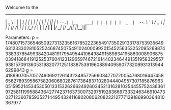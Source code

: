 Welcome to the
______ _   _   _____ _          _ _ 
|  _  \ | | | /  ___| |        | | |
| | | | |_| | \ `--.| |__   ___| | |
| | | |  _  |  `--. \ '_ \ / _ \ | |
| |/ /| | | | /\__/ / | | |  __/ | |
|___/ \_| |_/ \____/|_| |_|\___|_|_|

Parameters:
p = 174807157365465092731323561678522236549173502913317875393564963123330281052524687450754910240009920154525635325209526987433833785499384204819179549544106498491589834195860008906875039418684191252537604123129659746721614402346449135195832955793815709136053198207712511838753919608894095907732099313139446299843
g = 41899070570517490692126143234857256603477072005476801644745865627893958675820606802876173648371028044404957307185876963051595214534530501331532626624926034521316281025445575243636197258111995884364277423716373007329751928366973332463469104730271236078593527144954324116802080620822212777139186990364810367977
